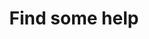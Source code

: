 ---
layout: full.html
algolia: true
title: Find some help
description: Find some help
order: 400
---